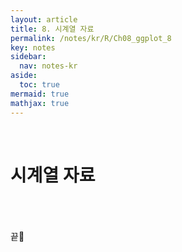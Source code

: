 ```yaml
---
layout: article
title: 8. 시계열 자료
permalink: /notes/kr/R/Ch08_ggplot_8
key: notes
sidebar:
  nav: notes-kr
aside:
  toc: true
mermaid: true
mathjax: true
---
```






<br>

# 시계열 자료







<br><br><br>
끝🙂
<br><br><br>